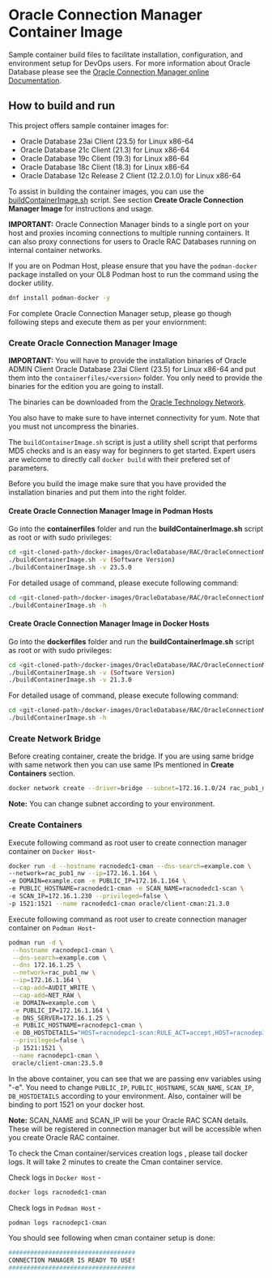 # Oracle Connection Manager Container Image
Sample container build files to facilitate installation, configuration, and environment setup for DevOps users. For more information about Oracle Database please see the [Oracle Connection Manager online Documentation](http://docs.oracle.com/en/database/).

## How to build and run
This project offers sample container images for:
* Oracle Database 23ai Client (23.5) for Linux x86-64
* Oracle Database 21c Client (21.3) for Linux x86-64
* Oracle Database 19c Client (19.3) for Linux x86-64
* Oracle Database 18c Client (18.3) for Linux x86-64
* Oracle Database 12c Release 2 Client (12.2.0.1.0) for Linux x86-64

To assist in building the container images, you can use the [buildContainerImage.sh](containerfiles/buildContainerImage.sh) script. See section **Create Oracle Connection Manager Image** for instructions and usage.

**IMPORTANT:** Oracle Connection Manager binds to a single port on your host and proxies incoming connections to multiple running containers. It can also proxy connections for users to Oracle RAC Databases running on internal container networks.

If you are on Podman Host, please ensure that you have the `podman-docker` package installed on your OL8 Podman host to run the command using the docker utility.
```bash
dnf install podman-docker -y
```

For complete Oracle Connection Manager setup, please go though following steps and execute them as per your enviornment:

### Create Oracle Connection Manager Image
**IMPORTANT:** You will have to provide the installation binaries of Oracle ADMIN Client Oracle Database 23ai Client (23.5) for Linux x86-64 and put them into the `containerfiles/<version>` folder. You  only need to provide the binaries for the edition you are going to install.

The binaries can be downloaded from the [Oracle Technology Network](http://www.oracle.com/technetwork/database/enterprise-edition/downloads/index.html).

You also have to make sure to have internet connectivity for yum. Note that you must not uncompress the binaries.

The `buildContainerImage.sh` script is just a utility shell script that performs MD5 checks and is an easy way for beginners to get started. Expert users are welcome to directly call `docker build` with their prefered set of parameters.

Before you build the image make sure that you have provided the installation binaries and put them into the right folder.

#### Create Oracle Connection Manager Image in Podman Hosts
Go into the **containerfiles** folder and run the **buildContainerImage.sh** script as root or with sudo privileges:

```bash
cd <git-cloned-path>/docker-images/OracleDatabase/RAC/OracleConnectionManager/containerfiles
./buildContainerImage.sh -v (Software Version)
./buildContainerImage.sh -v 23.5.0
```
For detailed usage of command, please execute following command:
```bash
cd <git-cloned-path>/docker-images/OracleDatabase/RAC/OracleConnectionManager/containerfiles
./buildContainerImage.sh -h
```

#### Create Oracle Connection Manager Image in Docker Hosts
Go into the **dockerfiles** folder and run the **buildContainerImage.sh** script as root or with sudo privileges:

```bash
cd <git-cloned-path>/docker-images/OracleDatabase/RAC/OracleConnectionManager/dockerfiles
./buildContainerImage.sh -v (Software Version)
./buildContainerImage.sh -v 21.3.0
```
For detailed usage of command, please execute following command:
```bash
cd <git-cloned-path>/docker-images/OracleDatabase/RAC/OracleConnectionManager/dockerfiles
./buildContainerImage.sh -h
```

### Create Network Bridge
Before creating container, create the bridge. If you are using same bridge with same network then you can use same IPs mentioned in **Create Containers** section.

```bash
docker network create --driver=bridge --subnet=172.16.1.0/24 rac_pub1_nw
```

**Note:** You can change subnet according to your environment.
### Create Containers

Execute following command as root user to create connection manager container on `Docker Host`-

```bash
docker run -d --hostname racnodedc1-cman --dns-search=example.com \
--network=rac_pub1_nw --ip=172.16.1.164 \
-e DOMAIN=example.com -e PUBLIC_IP=172.16.1.164 \
-e PUBLIC_HOSTNAME=racnodedc1-cman -e SCAN_NAME=racnodedc1-scan \
-e SCAN_IP=172.16.1.230 --privileged=false \
-p 1521:1521 --name racnodedc1-cman oracle/client-cman:21.3.0
```

Execute following command as root user to create connection manager container on `Podman Host`-

```bash
podman run -d \
 --hostname racnodepc1-cman \
 --dns-search=example.com \
 --dns 172.16.1.25 \
 --network=rac_pub1_nw \
 --ip=172.16.1.164 \
 --cap-add=AUDIT_WRITE \
 --cap-add=NET_RAW \
 -e DOMAIN=example.com \
 -e PUBLIC_IP=172.16.1.164 \
 -e DNS_SERVER=172.16.1.25 \
 -e PUBLIC_HOSTNAME=racnodepc1-cman \
 -e DB_HOSTDETAILS="HOST=racnodepc1-scan:RULE_ACT=accept,HOST=racnodep1:IP=172.16.1.170" \
 --privileged=false \
 -p 1521:1521 \
 --name racnodepc1-cman \
 oracle/client-cman:23.5.0
```

In the above container, you can see that we are passing env variables using "-e". You need to change `PUBLIC_IP`, `PUBLIC_HOSTNAME`, `SCAN_NAME`, `SCAN_IP`, `DB_HOSTDETAILS` according to your environment. Also, container will be binding to port 1521 on your docker host.

**Note:** SCAN_NAME and SCAN_IP will be your Oracle RAC SCAN details. These will be registered in connection manager but will be accessible when you create Oracle RAC container.

To check the Cman container/services creation logs , please tail docker logs. It will take 2 minutes to create the Cman container service.

Check logs in `Docker Host` -
```bash
docker logs racnodedc1-cman
```

Check logs in `Podman Host` -
```bash
podman logs racnodepc1-cman
```

You should see following when cman container setup is done:

```bash
###################################
CONNECTION MANAGER IS READY TO USE!
###################################
```
